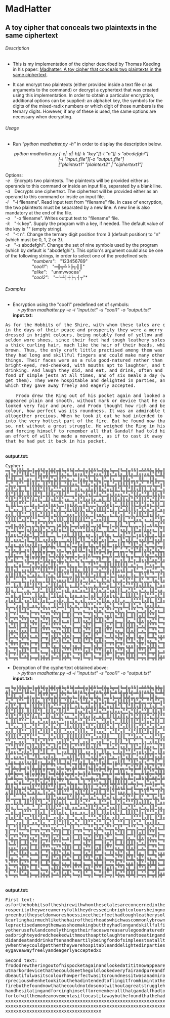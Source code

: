 # MadHatter
## A toy cipher that conceals two plaintexts in the same ciphertext



###### Description

*  This is my implementation of the cipher described by Thomas Kaeding in his
paper: [Madhatter: A toy cipher that conceals two plaintexts in the same
ciphertext](https://eprint.iacr.org/2020/301.pdf).

* It can encrypt two plaintexts (either provided inside a text file or as arguments to the command) or decrypt a cyphertext that was created using this implementation. In order to obtain a particular encryption, additional options can be supplied: an alphabet key, the symbols for the digits of the mixed-radix numbers or which digit of those numbers is the ternary digits. However, if any of these is used, the same options are necessary when decrypting.



###### Usage

*  Run *"python madhatter.py -h"* in order to display the description below.

&emsp;&emsp;*python madhatter.py [-e|-d|-h][-k "key"][-t "n"][-s "abcdefghi"]\
&emsp;&emsp;&emsp;&emsp;&emsp;&emsp;&emsp;&emsp;&emsp;&emsp;&emsp;&emsp;[-i "input_file"][-o "output_file"]\
&emsp;&emsp;&emsp;&emsp;&emsp;&emsp;&emsp;&emsp;&emsp;&emsp;&emsp;&emsp;["plaintext1" "plaintext2" | "ciphertext1"]*\
\
	Options:\
		*-e*&emsp;Encrypts two plaintexts. The plaintexts will be provided either as operands to this command or inside an input file, separated by a blank line.\
		*-d*&emsp;Decrypts one ciphertext. The ciphertext will be provided either as an operand to this command or inside an input file.\
		*-i*&emsp;"-i filename". Read input text from "filename" file. In case of encryption, the two plaintexts must be separated by a new line. A new line is also mandatory at the end of the file.\
		*-o*&emsp;"-o filename". Writes output text to "filename" file.\
		*-k*&emsp;"-k key". Supply the program with a key, if needed. The default value of the key is "" (empty string).\
		*-t*&emsp;"-t n". Change the ternary digit position from 3 (default position) to "n" (which must be 0, 1, 2 or 3).\
		*-s*&emsp;"-s abcdefghi". Change the set of nine symbols used by the program (which by default is "abcdefghi"). This option's argument could also be one of the following strings, in order to select one of the predefined sets:\
&emsp;&emsp;&emsp;&emsp;&emsp;&emsp;*"numbers"*:&emsp;"123456789"\
&emsp;&emsp;&emsp;&emsp;&emsp;&emsp;*"cool1"*:&emsp;"═╬╦╩╚╠╗╣║"\
&emsp;&emsp;&emsp;&emsp;&emsp;&emsp;*"alike"*:&emsp;"unmvwocea"\
&emsp;&emsp;&emsp;&emsp;&emsp;&emsp;*"cool2"*:&emsp;"─└┴│┼├┐┤┬"*



###### Examples

* Encryption using the "cool1" predefined set of symbols:\
&emsp;*> python madhatter.py -e -i "input.txt" -s "cool1" -o "output.txt"*
\
**input.txt:**
<pre>As for the Hobbits of the Shire, with whom these tales are concerned,
in the days of their peace and prosperity they were a merry folk. They
dressed in bright colours, being notably fond of yellow and green; but they
seldom wore shoes, since their feet had tough leathery soles and were clad in
a thick curling hair, much like the hair of their heads, which was commonly
brown. Thus, the only craft little practised among them was shoe-making; but
they had long and skillful fingers and could make many other useful and comely
things. Their faces were as a rule good-natured rather than beautiful, broad,
bright-eyed, red-cheeked, with mouths apt to laughter, and to eating and
drinking. And laugh they did, and eat, and drink, often and heartily, being
fond of simple jests at all times, and of six meals a day (when they could
get them). They were hospitable and delighted in parties, and in presents,
which they gave away freely and eagerly accepted.

    Frodo drew the Ring out of his pocket again and looked at it. It now
appeared plain and smooth, without mark or device that he could see. The gold
looked very fair and pure, and Frodo thought how rich and beautiful was its
colour, how perfect was its roundness. It was an admirable thing and
altogether precious. When he took it out he had intended to fling it from him
into the very hottest part of the fire. But he found now that he could not do
so, not without a great struggle. He weighed the Ring in his hand, hesitating,
and forcing himself to remember all that Gandalf had told him; and then with
an effort of will he made a movement, as if to cast it away - but he found
that he had put it back in his pocket.</pre>
\
**output.txt:**
<pre>Cypher:
═╗╚╦╠║╬╦╠═║╦╬╚╣╦╠╬╣╦╬╚╗╩╚╣═╩═╣╦╠╣╩╚═╣╬╦╚╦═╣╚═╣╦╚╚║═╩╩╚╬╗╠╬╦║╦╬╚╣╠═║╦╗╬╚╩╣═╩╚╠═╣╦
╬║╠╦╩═╣╚╩╚═║╠╣╦╬╠╦═╣╠╬╗╩═╚╩║╩╚╗╬═╣╩╚╗╬╩╠═╩╚╣╦╬╚╣═╩╠║╩╚╬╗╚═╩╣═╦╠╣╠╬╦║═╠╣╦╩╗╬╚╚═╗╦
╠═╣╩╦╠╣═╬║╦╠═╚╗╦╬╦╠╣╣═╦╠╦╚═║╣╬╦╚╦╚╬╗║═╦╚╠═╦╣╠╬╣╦╗╦╚╬═╦╠╣╠╦═╗╚╩═║╬╗╦╚╬╩╚╗╚╣═╩═╣╦╠
═╠╗╦╚╦═╗╩║╬╠╬╦╠║╦╚╬╣╠═╦║╬╩╚╗╚═╩╣═╠╣╦╚║╩═╦╣╠╬╚╬║╦╠═╣╦╗═╦╚╦═║╚╣╦╠═╦╚═╗╗╬╦╚╦═╗╠╚╬║╦
╣╬╠╦╣╬╦╚╦║╠╬╬╦╚║╠╣═╦╦╠╣╬╚═║╩╚╗╬╩╬╠║╩╬╗╩╚╣╩═╚╦╠═╣╬╠╩║╬╗╩╠╣═╦╠╦╬╣╠═╦╠╣╗═╦╚╩═║╠═╣╦╠
╬╠╦╣╠╬╣╦║╬╠╩╦║═╠╬╚╣╦╠╣╩══╗╩╠╬╗╩╚╣═╩╚╦═╣╠╬║╩╠╦═╠╗╠╬╣╦╦╣═╠╬╠║╦╦║╬╠╠═╣╦╠═╗╦╩╚║═╬╗╦╚
═╚╣╦╣╦╬╠═║╩╚╚╗═╩╣╚╩═╬╗╚╩═╦╚║╦╚╬╣╠╣═╩╬╦╚╣╚╬╩╣╬╠╣╦╠╦╬║╣═╚╦╠╣═╦═║╩╚╬╦╚╗╚═╩╗╬╚╗╦╬╣╚╦
╚╗╬╩╚═╗╦═╚╣╦╠═╣╩║╬╩╠╦═║╠╚╬╣╦╗╬╚╦╦═╠╗╦╬╣╚║═╦╠╩╬║╠╠═╣╦╣╩╠═╠╣═╩╦╚╬╣╬╠╩╗╦═╗╚╬╦╚╗╠═╦╗
═╚╗╩╬╦╣╠═╣╦╠═╦╠╣╗╬╚╦╣═╦╚╩╚╬╣╬╗╚╩╗╬╚╩╩╣═╚╣╦╠═╬╩╠║╠║╦╬╦╠═╣╣═╩╠╠╗╦═╬╚╦╣╠═║╩╩╗╬╠╚╬╣╦
╣╬╠╦╠╣═╦╦╬║╠╚═╣╩╣╦╚╬╠╦═╣╬║╦╠╠║╬╦═║╚╩╬╗╦╚═╚╦║╣═╦╠╗╩╚╬═╩╚╣╠╣╦═╩╚═║╣╬╦╠╠║╦═╠╣═╦╠═╣╦
╗╬╚╩╚═╩╣═╚╗╦╠═╦╗╬╗╩╚╚╣╦╬╚╣╩╬╩╚═╗╣═╩╚╣╩╠══╦╠╣╚╗╦═╬╩╚╗╚═╩╣═╦╠╣╬╠╣╦╩║╠╬╦╠╬║╚╣╬╦═╩╠╣
═╦╣╠╦║╬╠═╗╦╚╗╬╦╚╦═╗╠╩╠╬╗╠═╦╣╦╬╠╣═╦╠╣╚═╦║═╠╣╩═╦╚╗╦╗═╠║═╩╚╚╬╗╦╦═╚╗╬╗╩╚╣═╩╚╩═║╚═║╦╚
╠╗═╩╚╦═║╚╣╬╩╬╣╦╠═╠╩╣╩╚═║╚╬╗╦╗═╚╩╚╣╩═╗╦╚═╩═║╚╬╣╦╠╠═╩║╩╬╣╚═║╦╚╣═╩╚╠═╣╩╚═║╩╩╠╗═╦╠═╣
╗╬╩╚╚═╣╩╣═╠╦╣═╩╚╦═╗╚═║╩╚╦╬╣╠╬╦╚╣═╠║╦╩╚╬╗╚═╩╣╣═╦╠═║╩╚╠╬╦╣═╚╣╩═╣╦╠═╚╗╦╗═╦╠╠╬║╦╬╗╠╩
╩╣═╚╩╚═║╚═╦║╩═╚╣╩╠╬╗╗═╦╚╬║╠╦╚║═╦╚╬╣╦╩║╠═╩═║╠╦╚╬╣╦╗╚╬╩╠═╣╠╬╩║╣═╦╚╠╬╣╦╣╬╦╚╩╬╗╠╬╗╦╚
╗╩╬╚═╣╩╚╚╣╬╩║╠╦╬╩╬╗╚╚═╣╩╣═╦╠╣╬╦╚╬╗╦╚╠╣╩═║╬╩╠╚╦═║╬╦╠╣╚╗═╦║═╦╠╚╬╗╩═╣╠╩║═╩╚╩╬╗╚╬╗╩╚
═╣╠╩╦╠═╣╚║╬╦╬╣╦╠═╦╗╚║═╚╦╗╬╩╚╩═║╚╬║╦╠═╣╠╦╠═╗╦╗═╚╦╠═╩║╬╚╣╦╚╬╦╗╚═╗╩╗╩╚╬╣═╩╚╦═╣╠═╩╠║
╗╬╩╠╦═╗╚╬║╦╠╬╠╦║╚═╣╩╣╬╚╦╦╣═╠═╠║╩╚═╦╗╠═╗╩║═╩╚╬╚╗╦╚═╗╩╚╣╦═╚╬╣╩╚╬╩╗╚╬╗╩╣═╩╚╣╦╠═╩╠╬║
╣═╩╚╦═╗╚╠═╗╦╣═╠╩╣╬╦╚╬╦╚╗╩═╚╗╚╗═╦╬╗╦╚═╦╠╗║╬╦╠╠╗╩═║═╩╚╠╣═╩╣═╠╩╦═╠║╩╬╚╣╩╣═╠═║╦╠╩═║╚
╬╗╦╚╗╩╚══╣╦╠╦╠╬╣╦╬╠║╦═╗╚╬╗╦╚═╠╗╦║═╦╚╦╬╣╚╬╣╩╚╠╣═╩╦╠═╗╠═╩║╦═╚╗╩╠═╗╠═╦╣╩═║╠╦╚═╗╚╗╦╬
╩╬║╠╬╦╚╣╚╬╩╗═╚╣╩╦═╣╠╬╣╦╠╚╣╩╬╦╠╬║╣═╦╠═╦╠║╣╬╩╚╩╠═╣╚═╦╗╦╬╚╗═╦╠╗╚═╦║╬╚╣╦═║╠╩╠═╣╦╠╣═╩
╬╠╩║╩╚╬╗╚═╩╣╩═╚║╦╬╗╚╩╚═╗╦║╠╬╚╗╩╬═╣╩╚╦╣═╠═║╚╩╣╬╦╠╠═║╦╚╗═╦═║╦╚╦╣╠═╬║╦╠╩╗╠╬═╦╣╠╬╣╦╠
╠╣═╦═╦╚╗╦║╬╠╦╗═╚╣╬╦╠╩╬╣╚═╩╠╣╣═╦╠╩═╚╗╬╦╚╣╚╬╦╣═╠╗╦╬╦╚╗╦╗═╚╬╗╚╩╩╬╣╚╬╦╠╣═╠╣╦╗═╦╠╠╬╣╦
╦╗═╚╬╚╗╩╩═╣╚╦╠═╣╦╣╠╬╬╩╚╗╚═╩╣═╚╗╦╗╬╦╚╦═╣╚═╣╦╠╚═╦╗╣╩╚╬╩╚╬╗║═╩╚╦═║╠╬╩╚╣╠═╩╣═╣╦╚╬╣╠╦
╬╣╚╦╚═╗╦╠╗═╦╣═╦╚╠╬╣╦═║╚╩╗╩╚═╩╚═╣╩╗╬╚╦╣═╠╩╬║╠═╣╦╠╦╗╠═╬╦╠╣═╠╣╦═╗╦╠═╦╚║╩╣╚═╠═╣╦╣╦═╠
═╗╩╠╦╣╠══╗╦╠╠╬╩╗║═╩╚╬╩╚╗╚╣╩═╩╠═║╬╣╚╦╣╬╩╚╚╬╗╩═╚╩╣╬╦╠║╚╗╦═║╬╦╚╩╚╬╗╗╬╩╚╬╦╚╣╣╩╠══╦╚╗
╣╚╩╬═╩╗╚╣═╚╩╗╬╩╚╦═╣╠╬╣╦╠═╗╚╦╚╬╗╦╗═╠╦╚╬╩╗╬╚╣╦╣═╦╠╦═╗╚╬╩╚╗║═╩╚╦╬╗╚═╗╩╚╦═╗╚╬╦╚╗═╠╗╦
╠╦═╗╣╬╠╦║═╩╚╦╚╬╗╗═╩╠═╩║╚╬╦╚╗═╚╩╗╦╚╗═╦╚╬╗╠═╦╗╩═╣╠╦╚═╗╚╣╩╬╚╩═╗╚═╣╩╬╚╩╗╩╚╣══╣╦╠║╬╩╠
╗╠═╦║╚═╩╗╠═╦╗╚═╦╗╚╬╦╗╠═╦╣╠═╦╗╚═╦╗╚╬╩╗╚═╦╗╚╬╦╗╠═╦╗╠═╦╣╠╬╦║╚═╩╗╚╬╦╗╠═╩╣╚╬╦║╠═╦╗╚╬╩
╣╠═╦╗╚╬╦╗╚═╦╗╚╬╦╗╠═╦╣╚═╩╣╠═╦╗╚═╦╣╠╬╦╗╚╬╩║╚═╩╣╠═╩║╠╬╩╣╚═╦╣╠═╦║╚═╩╗╚╬╦╗╚═╩║╠═╦╣╚╬╦
╗╚╬╦╗╠═╦╣╚╬╦║╠═╦║╠╬╦║╚═╩║╠═╩║╚╬╦╣╠═╩╣╠═╦╣╠═╦║╠╬╦╗╚╬╩║╠╬╦╗╚═╦╗╚╬╩╗╚═╦╣╠═╩╣╠═╩╗╚╬╩
║╚═╩║╠═╩╣╠═╦║╠╬╦╗╚═╦╗╚╬╦╗╠═╦╣╚╬╦║╠═╦║╠╬╦║╚═╩╣╠╬╩║╠═╩╣╠═╦╗╚═╦╣╠═╩║╠╬╦╗╚═╦╗╠═╦╗╚═╦
║╠╬╩╗╠╬╩╣╚═╩╣╠═╦╗╚╬╦╗╚╬╩╣╚═╩╣╠═╦║╠╬╩║╚═╦╣╚╬╦╣╚╬╩╣╠═╩╗╠═╦╗╚═╩╣╠═╦╗╚╬╩╗╚╬╩╣╚═╩╣╠═╦
║╠═╩╗╚╬╩╣╚═╩╣╠═╦║╠╬╩╗╠╬╩╣╠═╦╣╠╬╦╣╠═╦╣╚═╩╣╚╬╦║╠╬╦║╚╬╦║╚═╩╗╚╬╩╗╚═╦╣╚═╦╣╠═╩╣╠═╦╗╚═╦
╗╚╬╦╗╠═╦╗╠═╦╣╠═╦╣╠═╩║╚═╩╗╚═╩╣╚═╩╗╚╬╩╣╠═╦╗╠═╦║╚═╩╗╚╬╦║╚╬╦╗╚═╦╣╠╬╦╗╚╬╩║╚═╩╣╠═╦║╠╬╦
╗╚═╦╗╚╬╦╗╠═╦║╚═╩╗╚╬╦║╚╬╦╣╠╬╦╣╠═╦║╠╬╦╣╠═╦╗╚╬╦╗╚╬╩║╠╬╦╗╠╬╩╣╚═╩║╚═╩║╚═╦╣╚═╩╗╚╬╩╣╚═╩
╣╠═╦║╠╬╩╗╚═╩╗╚═╦║╚╬╩╣╠═╦╗╚═╦╗╠╬╩╗╚═╦║╠╬╩║╠═╦╣╠╬╦╣╠═╦╣╠═╦╣╠═╩║╠╬╩╗╚═╦╗╚╬╦╗╠═╦╣╠═╦
╗╚═╦╗╚═╩╣╠═╦╣╠╬╦╣╠═╩║╠╬╩╗╚═╦║╚═╦║╚═╦╣╠═╦║╚╬╦╗╚╬╩╣╠═╦╗╠═╦╣╠╬╩╣╠╬╩</pre>


* Decryption of the cyphertext obtained above:\
&emsp;*> python madhatter.py -d -i "input.txt" -s "cool1" -o "output.txt"*
\
**input.txt:**
<pre>═╗╚╦╠║╬╦╠═║╦╬╚╣╦╠╬╣╦╬╚╗╩╚╣═╩═╣╦╠╣╩╚═╣╬╦╚╦═╣╚═╣╦╚╚║═╩╩╚╬╗╠╬╦║╦╬╚╣╠═║╦╗╬╚╩╣═╩╚╠═╣╦
╬║╠╦╩═╣╚╩╚═║╠╣╦╬╠╦═╣╠╬╗╩═╚╩║╩╚╗╬═╣╩╚╗╬╩╠═╩╚╣╦╬╚╣═╩╠║╩╚╬╗╚═╩╣═╦╠╣╠╬╦║═╠╣╦╩╗╬╚╚═╗╦
╠═╣╩╦╠╣═╬║╦╠═╚╗╦╬╦╠╣╣═╦╠╦╚═║╣╬╦╚╦╚╬╗║═╦╚╠═╦╣╠╬╣╦╗╦╚╬═╦╠╣╠╦═╗╚╩═║╬╗╦╚╬╩╚╗╚╣═╩═╣╦╠
═╠╗╦╚╦═╗╩║╬╠╬╦╠║╦╚╬╣╠═╦║╬╩╚╗╚═╩╣═╠╣╦╚║╩═╦╣╠╬╚╬║╦╠═╣╦╗═╦╚╦═║╚╣╦╠═╦╚═╗╗╬╦╚╦═╗╠╚╬║╦
╣╬╠╦╣╬╦╚╦║╠╬╬╦╚║╠╣═╦╦╠╣╬╚═║╩╚╗╬╩╬╠║╩╬╗╩╚╣╩═╚╦╠═╣╬╠╩║╬╗╩╠╣═╦╠╦╬╣╠═╦╠╣╗═╦╚╩═║╠═╣╦╠
╬╠╦╣╠╬╣╦║╬╠╩╦║═╠╬╚╣╦╠╣╩══╗╩╠╬╗╩╚╣═╩╚╦═╣╠╬║╩╠╦═╠╗╠╬╣╦╦╣═╠╬╠║╦╦║╬╠╠═╣╦╠═╗╦╩╚║═╬╗╦╚
═╚╣╦╣╦╬╠═║╩╚╚╗═╩╣╚╩═╬╗╚╩═╦╚║╦╚╬╣╠╣═╩╬╦╚╣╚╬╩╣╬╠╣╦╠╦╬║╣═╚╦╠╣═╦═║╩╚╬╦╚╗╚═╩╗╬╚╗╦╬╣╚╦
╚╗╬╩╚═╗╦═╚╣╦╠═╣╩║╬╩╠╦═║╠╚╬╣╦╗╬╚╦╦═╠╗╦╬╣╚║═╦╠╩╬║╠╠═╣╦╣╩╠═╠╣═╩╦╚╬╣╬╠╩╗╦═╗╚╬╦╚╗╠═╦╗
═╚╗╩╬╦╣╠═╣╦╠═╦╠╣╗╬╚╦╣═╦╚╩╚╬╣╬╗╚╩╗╬╚╩╩╣═╚╣╦╠═╬╩╠║╠║╦╬╦╠═╣╣═╩╠╠╗╦═╬╚╦╣╠═║╩╩╗╬╠╚╬╣╦
╣╬╠╦╠╣═╦╦╬║╠╚═╣╩╣╦╚╬╠╦═╣╬║╦╠╠║╬╦═║╚╩╬╗╦╚═╚╦║╣═╦╠╗╩╚╬═╩╚╣╠╣╦═╩╚═║╣╬╦╠╠║╦═╠╣═╦╠═╣╦
╗╬╚╩╚═╩╣═╚╗╦╠═╦╗╬╗╩╚╚╣╦╬╚╣╩╬╩╚═╗╣═╩╚╣╩╠══╦╠╣╚╗╦═╬╩╚╗╚═╩╣═╦╠╣╬╠╣╦╩║╠╬╦╠╬║╚╣╬╦═╩╠╣
═╦╣╠╦║╬╠═╗╦╚╗╬╦╚╦═╗╠╩╠╬╗╠═╦╣╦╬╠╣═╦╠╣╚═╦║═╠╣╩═╦╚╗╦╗═╠║═╩╚╚╬╗╦╦═╚╗╬╗╩╚╣═╩╚╩═║╚═║╦╚
╠╗═╩╚╦═║╚╣╬╩╬╣╦╠═╠╩╣╩╚═║╚╬╗╦╗═╚╩╚╣╩═╗╦╚═╩═║╚╬╣╦╠╠═╩║╩╬╣╚═║╦╚╣═╩╚╠═╣╩╚═║╩╩╠╗═╦╠═╣
╗╬╩╚╚═╣╩╣═╠╦╣═╩╚╦═╗╚═║╩╚╦╬╣╠╬╦╚╣═╠║╦╩╚╬╗╚═╩╣╣═╦╠═║╩╚╠╬╦╣═╚╣╩═╣╦╠═╚╗╦╗═╦╠╠╬║╦╬╗╠╩
╩╣═╚╩╚═║╚═╦║╩═╚╣╩╠╬╗╗═╦╚╬║╠╦╚║═╦╚╬╣╦╩║╠═╩═║╠╦╚╬╣╦╗╚╬╩╠═╣╠╬╩║╣═╦╚╠╬╣╦╣╬╦╚╩╬╗╠╬╗╦╚
╗╩╬╚═╣╩╚╚╣╬╩║╠╦╬╩╬╗╚╚═╣╩╣═╦╠╣╬╦╚╬╗╦╚╠╣╩═║╬╩╠╚╦═║╬╦╠╣╚╗═╦║═╦╠╚╬╗╩═╣╠╩║═╩╚╩╬╗╚╬╗╩╚
═╣╠╩╦╠═╣╚║╬╦╬╣╦╠═╦╗╚║═╚╦╗╬╩╚╩═║╚╬║╦╠═╣╠╦╠═╗╦╗═╚╦╠═╩║╬╚╣╦╚╬╦╗╚═╗╩╗╩╚╬╣═╩╚╦═╣╠═╩╠║
╗╬╩╠╦═╗╚╬║╦╠╬╠╦║╚═╣╩╣╬╚╦╦╣═╠═╠║╩╚═╦╗╠═╗╩║═╩╚╬╚╗╦╚═╗╩╚╣╦═╚╬╣╩╚╬╩╗╚╬╗╩╣═╩╚╣╦╠═╩╠╬║
╣═╩╚╦═╗╚╠═╗╦╣═╠╩╣╬╦╚╬╦╚╗╩═╚╗╚╗═╦╬╗╦╚═╦╠╗║╬╦╠╠╗╩═║═╩╚╠╣═╩╣═╠╩╦═╠║╩╬╚╣╩╣═╠═║╦╠╩═║╚
╬╗╦╚╗╩╚══╣╦╠╦╠╬╣╦╬╠║╦═╗╚╬╗╦╚═╠╗╦║═╦╚╦╬╣╚╬╣╩╚╠╣═╩╦╠═╗╠═╩║╦═╚╗╩╠═╗╠═╦╣╩═║╠╦╚═╗╚╗╦╬
╩╬║╠╬╦╚╣╚╬╩╗═╚╣╩╦═╣╠╬╣╦╠╚╣╩╬╦╠╬║╣═╦╠═╦╠║╣╬╩╚╩╠═╣╚═╦╗╦╬╚╗═╦╠╗╚═╦║╬╚╣╦═║╠╩╠═╣╦╠╣═╩
╬╠╩║╩╚╬╗╚═╩╣╩═╚║╦╬╗╚╩╚═╗╦║╠╬╚╗╩╬═╣╩╚╦╣═╠═║╚╩╣╬╦╠╠═║╦╚╗═╦═║╦╚╦╣╠═╬║╦╠╩╗╠╬═╦╣╠╬╣╦╠
╠╣═╦═╦╚╗╦║╬╠╦╗═╚╣╬╦╠╩╬╣╚═╩╠╣╣═╦╠╩═╚╗╬╦╚╣╚╬╦╣═╠╗╦╬╦╚╗╦╗═╚╬╗╚╩╩╬╣╚╬╦╠╣═╠╣╦╗═╦╠╠╬╣╦
╦╗═╚╬╚╗╩╩═╣╚╦╠═╣╦╣╠╬╬╩╚╗╚═╩╣═╚╗╦╗╬╦╚╦═╣╚═╣╦╠╚═╦╗╣╩╚╬╩╚╬╗║═╩╚╦═║╠╬╩╚╣╠═╩╣═╣╦╚╬╣╠╦
╬╣╚╦╚═╗╦╠╗═╦╣═╦╚╠╬╣╦═║╚╩╗╩╚═╩╚═╣╩╗╬╚╦╣═╠╩╬║╠═╣╦╠╦╗╠═╬╦╠╣═╠╣╦═╗╦╠═╦╚║╩╣╚═╠═╣╦╣╦═╠
═╗╩╠╦╣╠══╗╦╠╠╬╩╗║═╩╚╬╩╚╗╚╣╩═╩╠═║╬╣╚╦╣╬╩╚╚╬╗╩═╚╩╣╬╦╠║╚╗╦═║╬╦╚╩╚╬╗╗╬╩╚╬╦╚╣╣╩╠══╦╚╗
╣╚╩╬═╩╗╚╣═╚╩╗╬╩╚╦═╣╠╬╣╦╠═╗╚╦╚╬╗╦╗═╠╦╚╬╩╗╬╚╣╦╣═╦╠╦═╗╚╬╩╚╗║═╩╚╦╬╗╚═╗╩╚╦═╗╚╬╦╚╗═╠╗╦
╠╦═╗╣╬╠╦║═╩╚╦╚╬╗╗═╩╠═╩║╚╬╦╚╗═╚╩╗╦╚╗═╦╚╬╗╠═╦╗╩═╣╠╦╚═╗╚╣╩╬╚╩═╗╚═╣╩╬╚╩╗╩╚╣══╣╦╠║╬╩╠
╗╠═╦║╚═╩╗╠═╦╗╚═╦╗╚╬╦╗╠═╦╣╠═╦╗╚═╦╗╚╬╩╗╚═╦╗╚╬╦╗╠═╦╗╠═╦╣╠╬╦║╚═╩╗╚╬╦╗╠═╩╣╚╬╦║╠═╦╗╚╬╩
╣╠═╦╗╚╬╦╗╚═╦╗╚╬╦╗╠═╦╣╚═╩╣╠═╦╗╚═╦╣╠╬╦╗╚╬╩║╚═╩╣╠═╩║╠╬╩╣╚═╦╣╠═╦║╚═╩╗╚╬╦╗╚═╩║╠═╦╣╚╬╦
╗╚╬╦╗╠═╦╣╚╬╦║╠═╦║╠╬╦║╚═╩║╠═╩║╚╬╦╣╠═╩╣╠═╦╣╠═╦║╠╬╦╗╚╬╩║╠╬╦╗╚═╦╗╚╬╩╗╚═╦╣╠═╩╣╠═╩╗╚╬╩
║╚═╩║╠═╩╣╠═╦║╠╬╦╗╚═╦╗╚╬╦╗╠═╦╣╚╬╦║╠═╦║╠╬╦║╚═╩╣╠╬╩║╠═╩╣╠═╦╗╚═╦╣╠═╩║╠╬╦╗╚═╦╗╠═╦╗╚═╦
║╠╬╩╗╠╬╩╣╚═╩╣╠═╦╗╚╬╦╗╚╬╩╣╚═╩╣╠═╦║╠╬╩║╚═╦╣╚╬╦╣╚╬╩╣╠═╩╗╠═╦╗╚═╩╣╠═╦╗╚╬╩╗╚╬╩╣╚═╩╣╠═╦
║╠═╩╗╚╬╩╣╚═╩╣╠═╦║╠╬╩╗╠╬╩╣╠═╦╣╠╬╦╣╠═╦╣╚═╩╣╚╬╦║╠╬╦║╚╬╦║╚═╩╗╚╬╩╗╚═╦╣╚═╦╣╠═╩╣╠═╦╗╚═╦
╗╚╬╦╗╠═╦╗╠═╦╣╠═╦╣╠═╩║╚═╩╗╚═╩╣╚═╩╗╚╬╩╣╠═╦╗╠═╦║╚═╩╗╚╬╦║╚╬╦╗╚═╦╣╠╬╦╗╚╬╩║╚═╩╣╠═╦║╠╬╦
╗╚═╦╗╚╬╦╗╠═╦║╚═╩╗╚╬╦║╚╬╦╣╠╬╦╣╠═╦║╠╬╦╣╠═╦╗╚╬╦╗╚╬╩║╠╬╦╗╠╬╩╣╚═╩║╚═╩║╚═╦╣╚═╩╗╚╬╩╣╚═╩
╣╠═╦║╠╬╩╗╚═╩╗╚═╦║╚╬╩╣╠═╦╗╚═╦╗╠╬╩╗╚═╦║╠╬╩║╠═╦╣╠╬╦╣╠═╦╣╠═╦╣╠═╩║╠╬╩╗╚═╦╗╚╬╦╗╠═╦╣╠═╦
╗╚═╦╗╚═╩╣╠═╦╣╠╬╦╣╠═╩║╠╬╩╗╚═╦║╚═╦║╚═╦╣╠═╦║╚╬╦╗╚╬╩╣╠═╦╗╠═╦╣╠╬╩╣╠╬╩</pre>
\
**output.txt:**
<pre>First text:
asforthehobbitsoftheshirewithwhomthesetalesareconcernedinthedaysoftheirpeaceandp
rosperitytheywereamerryfolktheydressedinbrightcoloursbeingnotablyfondofyellowand
greenbuttheyseldomworeshoessincetheirfeethadtoughleatherysolesandwerecladinathic
kcurlinghairmuchlikethehairoftheirheadswhichwascommonlybrownthustheonlycraftlitt
lepractisedamongthemwasshoemakingbuttheyhadlongandskillfulfingersandcouldmakeman
yotherusefulandcomelythingstheirfaceswereasarulegoodnaturedratherthanbeautifulbr
oadbrighteyedredcheekedwithmouthsapttolaughterandtoeatinganddrinkingandlaughthey
didandeatanddrinkoftenandheartilybeingfondofsimpleestsatalltimesandofsixmealsada
ywhentheycouldgetthemtheywerehospitableanddelightedinpartiesandinpresentswhichth
eygaveawayfreelyandeagerlyacceptedxx

Second text:
frododrewtheringoutofhispocketagainandlookedatititnowappearedplainandsmoothwitho
utmarkordevicethathecouldseethegoldlookedveryfairandpureandfrodothoughthowrichan
dbeautifulwasitscolourhowperfectwasitsroundnessitwasanadmirablethingandaltogethe
rpreciouswhenhetookitouthehadintendedtoflingitfromhimintotheveryhottestpartofthe
firebuthefoundnowthathecouldnotdosonotwithoutagreatstruggleheweighedtheringinhis
handhesitatingandforcinghimselftorememberallthatgandalfhadtoldhimandthenwithanef
fortofwillhemadeamovementasiftocastitawaybuthefoundthathehadputitbackinhispocket
xxxxxxxxxxxxxxxxxxxxxxxxxxxxxxxxxxxxxxxxxxxxxxxxxxxxxxxxxxxxxxxxxxxxxxxxxxxxxxxx
xxxxxxxxxxxxxxxxxxxxxxxxxxxxxxxxxxxxxxxxxxxxxxxxxxxxxxxxxxxxxxxxxxxxxxxxxxxxxxxx
xxxxxxxxxxxxxxxxxxxxxxxxxxxxxxxxxxxx</pre>